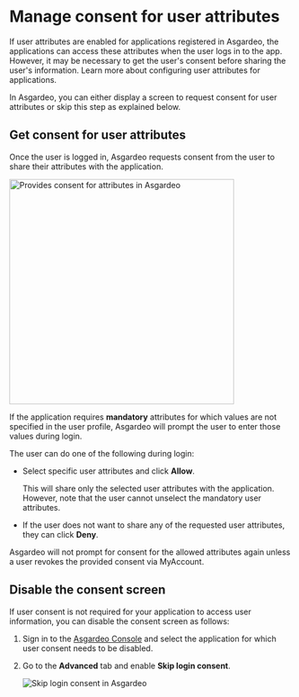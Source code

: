 # Manage consent for user attributes

If user attributes are enabled for applications registered in Asgardeo, the applications can access these attributes when the user logs in to the app. However, it may be necessary to get the user's consent before sharing the user's information. Learn more about <a :href="$withBase('/guides/authentication/user-attributes/')">configuring user attributes for applications</a>.

In Asgardeo, you can either display a screen to request consent for user attributes or skip this step as explained below.

## Get consent for user attributes

Once the user is logged in, Asgardeo requests consent from the user to share their attributes with the application. 

<img :src="$withBase('/assets/img/guides/applications/attributes/oidc/provide-consent.png')" width="400" alt="Provides consent for attributes in Asgardeo">

If the application requires **mandatory** attributes for which values are not specified in the <a :href="$withBase('/guides/users/manage-customers/#manage-the-customer-s-profile')">user profile</a>, Asgardeo will prompt the user to enter those values during login.

The user can do one of the following during login:

-  Select specific user attributes and click **Allow**. 
    
    This will share only the selected user attributes with the application. However, note that the user cannot unselect the mandatory user attributes.
    
-  If the user does not want to share any of the requested user attributes, they can click **Deny**. 

Asgardeo will not prompt for consent for the allowed attributes again unless a user revokes the provided consent via MyAccount. 

## Disable the consent screen

If user consent is not required for your application to access user information, you can disable the consent screen as follows:

1. Sign in to the [Asgardeo Console](https://console.asgardeo.io) and select the application for which user consent needs to be disabled.
2. Go to the **Advanced** tab and enable **Skip login consent**.

   <img :src="$withBase('/assets/img/guides/applications/attributes/skip-login-consent.png')" alt="Skip login consent in Asgardeo">